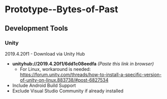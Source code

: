 # Prototype--Bytes-of-Past

## Development Tools

### Unity
2019.4.20f1 - Download via Unity Hub
  - <b>unityhub://2019.4.20f1/6dd1c08eedfa</b> <i>(Paste this link in browser)</i>
    - For Linux, workaround is needed: https://forum.unity.com/threads/how-to-install-a-specific-version-of-unity-on-linux.883738/#post-6827534
  - Include Android Build Support
  - Exclude Visual Studio Community if already installed
